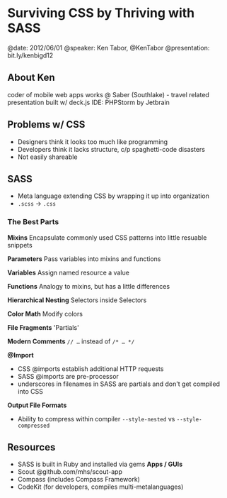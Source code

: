 # Surviving CSS by Thriving with SASS
@date: 2012/06/01
@speaker: Ken Tabor, @KenTabor
@presentation: bit.ly/kenbigd12

## About Ken
coder of mobile web apps
works @ Saber (Southlake) - travel related
presentation built w/ deck.js
IDE: PHPStorm by Jetbrain

## Problems w/ CSS
- Designers think it looks too much like programming
- Developers think it lacks structure, c/p spaghetti-code disasters
- Not easily shareable

## SASS
- Meta language extending CSS by wrapping it up into organization
- `.scss` -> `.css`
### The Best Parts
**Mixins**
Encapsulate commonly used CSS patterns into little resuable snippets

**Parameters**
Pass variables into mixins and functions

**Variables**
Assign named resource a value

**Functions**
Analogy to mixins, but has a little differences

**Hierarchical Nesting**
Selectors inside Selectors

**Color Math**
Modify colors 

**File Fragments**
'Partials'

**Modern Comments**
`// …` instead of `/* … */`

**@Import**
- CSS @imports establish additional HTTP requests
- SASS @imports are pre-processor
- underscores in filenames in SASS are partials and don't get compiled into CSS

**Output File Formats**
- Ability to compress within compiler `--style-nested` vs `--style-compressed`

## Resources
- SASS is built in Ruby and installed via gems
**Apps / GUIs**
- Scout @github.com/mhs/scout-app
- Compass (includes Compass Framework)
- CodeKit (for developers, compiles multi-metalanguages)